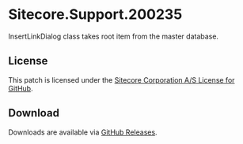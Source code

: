# Sitecore.Support.200235
InsertLinkDialog class takes root item from the master database.

## License  
This patch is licensed under the [Sitecore Corporation A/S License for GitHub](https://github.com/sitecoresupport/Sitecore.Support.200235/blob/master/LICENSE).  

## Download  
Downloads are available via [GitHub Releases](https://github.com/sitecoresupport/Sitecore.Support.200235/releases).  
